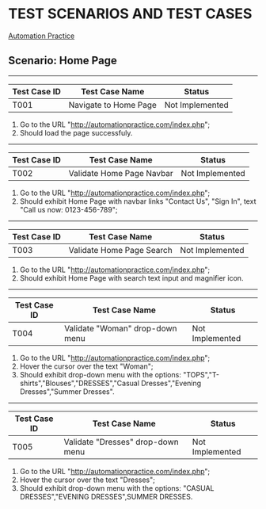 # TEST SCENARIOS AND TEST CASES

[Automation Practice](http://automationpractice.com/index.php)

## Scenario: Home Page

---

| Test Case ID | Test Case Name        | Status          |
| ------------ | --------------------- | --------------- |
| T001         | Navigate to Home Page | Not Implemented |

1. Go to the URL "http://automationpractice.com/index.php";
1. Should load the page successfuly.

---

| Test Case ID | Test Case Name            | Status          |
| ------------ | ------------------------- | --------------- |
| T002         | Validate Home Page Navbar | Not Implemented |

1. Go to the URL "http://automationpractice.com/index.php";
1. Should exhibit Home Page with navbar links "Contact Us", "Sign In", text "Call us now: 0123-456-789";

---

| Test Case ID | Test Case Name            | Status          |
| ------------ | ------------------------- | --------------- |
| T003         | Validate Home Page Search | Not Implemented |

1. Go to the URL "http://automationpractice.com/index.php";
1. Should exhibit Home Page with search text input and magnifier icon.

---

| Test Case ID | Test Case Name                  | Status          |
| ------------ | ------------------------------- | --------------- |
| T004         | Validate "Woman" drop-down menu | Not Implemented |

1. Go to the URL "http://automationpractice.com/index.php";
1. Hover the cursor over the text "Woman";
1. Should exhibit drop-down menu with the options: "TOPS","T-shirts","Blouses","DRESSES","Casual Dresses","Evening Dresses","Summer Dresses".

---

| Test Case ID | Test Case Name                    | Status          |
| ------------ | --------------------------------- | --------------- |
| T005         | Validate "Dresses" drop-down menu | Not Implemented |

1. Go to the URL "http://automationpractice.com/index.php";
1. Hover the cursor over the text "Dresses";
1. Should exhibit drop-down menu with the options: "CASUAL DRESSES","EVENING DRESSES",SUMMER DRESSES.
